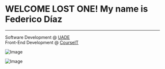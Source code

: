 # WELCOME LOST ONE! My name is Federico Díaz
---
Software Development @ [UADE](https://uade.edu.ar/)  
Front-End Development @ [CourseIT](https://courseit.com.ar/)


![Image](https://github-readme-stats.vercel.app/api?username=fdgerstner&show_icons=true)

![Image](https://i.imgur.com/H8Pk4r5.png)
